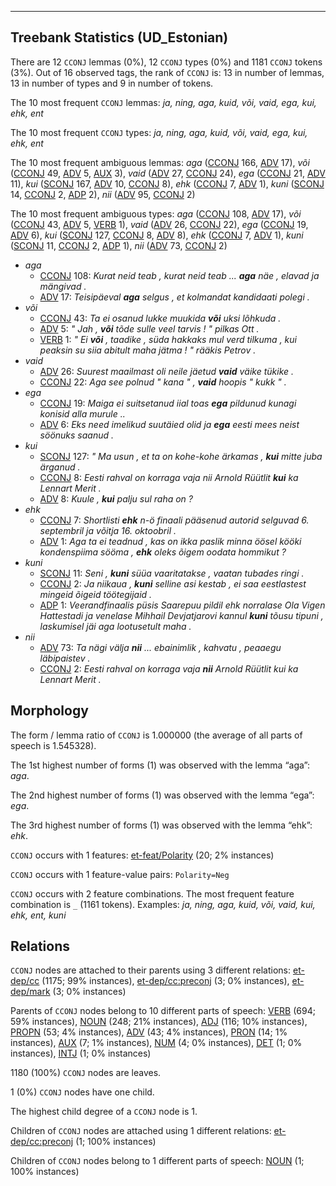

--------------------------------------------------------------------------------

## Treebank Statistics (UD_Estonian)

There are 12 `CCONJ` lemmas (0%), 12 `CCONJ` types (0%) and 1181 `CCONJ` tokens (3%).
Out of 16 observed tags, the rank of `CCONJ` is: 13 in number of lemmas, 13 in number of types and 9 in number of tokens.

The 10 most frequent `CCONJ` lemmas: <em>ja, ning, aga, kuid, või, vaid, ega, kui, ehk, ent</em>

The 10 most frequent `CCONJ` types:  <em>ja, ning, aga, kuid, või, vaid, ega, kui, ehk, ent</em>

The 10 most frequent ambiguous lemmas: <em>aga</em> ([CCONJ]() 166, [ADV]() 17), <em>või</em> ([CCONJ]() 49, [ADV]() 5, [AUX]() 3), <em>vaid</em> ([ADV]() 27, [CCONJ]() 24), <em>ega</em> ([CCONJ]() 21, [ADV]() 11), <em>kui</em> ([SCONJ]() 167, [ADV]() 10, [CCONJ]() 8), <em>ehk</em> ([CCONJ]() 7, [ADV]() 1), <em>kuni</em> ([SCONJ]() 14, [CCONJ]() 2, [ADP]() 2), <em>nii</em> ([ADV]() 95, [CCONJ]() 2)

The 10 most frequent ambiguous types:  <em>aga</em> ([CCONJ]() 108, [ADV]() 17), <em>või</em> ([CCONJ]() 43, [ADV]() 5, [VERB]() 1), <em>vaid</em> ([ADV]() 26, [CCONJ]() 22), <em>ega</em> ([CCONJ]() 19, [ADV]() 6), <em>kui</em> ([SCONJ]() 127, [CCONJ]() 8, [ADV]() 8), <em>ehk</em> ([CCONJ]() 7, [ADV]() 1), <em>kuni</em> ([SCONJ]() 11, [CCONJ]() 2, [ADP]() 1), <em>nii</em> ([ADV]() 73, [CCONJ]() 2)


* <em>aga</em>
  * [CCONJ]() 108: <em>Kurat neid teab , kurat neid teab ... <b>aga</b> näe , elavad ja mängivad .</em>
  * [ADV]() 17: <em>Teisipäeval <b>aga</b> selgus , et kolmandat kandidaati polegi .</em>
* <em>või</em>
  * [CCONJ]() 43: <em>Ta ei osanud lukke muukida <b>või</b> uksi lõhkuda .</em>
  * [ADV]() 5: <em>" Jah , <b>või</b> tõde sulle veel tarvis ! " pilkas Ott .</em>
  * [VERB]() 1: <em>" Ei <b>või</b> , taadike , süda hakkaks mul verd tilkuma , kui peaksin su siia abitult maha jätma ! " rääkis Petrov .</em>
* <em>vaid</em>
  * [ADV]() 26: <em>Suurest maailmast oli neile jäetud <b>vaid</b> väike tükike .</em>
  * [CCONJ]() 22: <em>Aga see polnud " kana " , <b>vaid</b> hoopis " kukk " .</em>
* <em>ega</em>
  * [CCONJ]() 19: <em>Maiga ei suitsetanud iial toas <b>ega</b> pildunud kunagi konisid alla murule ..</em>
  * [ADV]() 6: <em>Eks need imelikud suutäied olid ja <b>ega</b> eesti mees neist söönuks saanud .</em>
* <em>kui</em>
  * [SCONJ]() 127: <em>" Ma usun , et ta on kohe-kohe ärkamas , <b>kui</b> mitte juba ärganud .</em>
  * [CCONJ]() 8: <em>Eesti rahval on korraga vaja nii Arnold Rüütlit <b>kui</b> ka Lennart Merit .</em>
  * [ADV]() 8: <em>Kuule , <b>kui</b> palju sul raha on ?</em>
* <em>ehk</em>
  * [CCONJ]() 7: <em>Shortlisti <b>ehk</b> n-ö finaali pääsenud autorid selguvad 6. septembril ja võitja 16. oktoobril .</em>
  * [ADV]() 1: <em>Aga ta ei teadnud , kas on ikka paslik minna öösel kööki kondenspiima sööma , <b>ehk</b> oleks õigem oodata hommikut ?</em>
* <em>kuni</em>
  * [SCONJ]() 11: <em>Seni , <b>kuni</b> süüa vaaritatakse , vaatan tubades ringi .</em>
  * [CCONJ]() 2: <em>Ja niikaua , <b>kuni</b> selline asi kestab , ei saa eestlastest mingeid õigeid töötegijaid .</em>
  * [ADP]() 1: <em>Veerandfinaalis püsis Saarepuu pildil ehk norralase Ola Vigen Hattestadi ja venelase Mihhail Devjatjarovi kannul <b>kuni</b> tõusu tipuni , laskumisel jäi aga lootusetult maha .</em>
* <em>nii</em>
  * [ADV]() 73: <em>Ta nägi välja <b>nii</b> ... ebainimlik , kahvatu , peaaegu läbipaistev .</em>
  * [CCONJ]() 2: <em>Eesti rahval on korraga vaja <b>nii</b> Arnold Rüütlit kui ka Lennart Merit .</em>

## Morphology

The form / lemma ratio of `CCONJ` is 1.000000 (the average of all parts of speech is 1.545328).

The 1st highest number of forms (1) was observed with the lemma “aga”: <em>aga</em>.

The 2nd highest number of forms (1) was observed with the lemma “ega”: <em>ega</em>.

The 3rd highest number of forms (1) was observed with the lemma “ehk”: <em>ehk</em>.

`CCONJ` occurs with 1 features: [et-feat/Polarity]() (20; 2% instances)

`CCONJ` occurs with 1 feature-value pairs: `Polarity=Neg`

`CCONJ` occurs with 2 feature combinations.
The most frequent feature combination is `_` (1161 tokens).
Examples: <em>ja, ning, aga, kuid, või, vaid, kui, ehk, ent, kuni</em>


## Relations

`CCONJ` nodes are attached to their parents using 3 different relations: [et-dep/cc]() (1175; 99% instances), [et-dep/cc:preconj]() (3; 0% instances), [et-dep/mark]() (3; 0% instances)

Parents of `CCONJ` nodes belong to 10 different parts of speech: [VERB]() (694; 59% instances), [NOUN]() (248; 21% instances), [ADJ]() (116; 10% instances), [PROPN]() (53; 4% instances), [ADV]() (43; 4% instances), [PRON]() (14; 1% instances), [AUX]() (7; 1% instances), [NUM]() (4; 0% instances), [DET]() (1; 0% instances), [INTJ]() (1; 0% instances)

1180 (100%) `CCONJ` nodes are leaves.

1 (0%) `CCONJ` nodes have one child.

The highest child degree of a `CCONJ` node is 1.

Children of `CCONJ` nodes are attached using 1 different relations: [et-dep/cc:preconj]() (1; 100% instances)

Children of `CCONJ` nodes belong to 1 different parts of speech: [NOUN]() (1; 100% instances)

